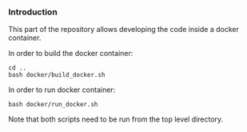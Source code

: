 ### Introduction
This part of the repository allows developing the code inside a docker container.

In order to build the docker container:
```
cd ..
bash docker/build_docker.sh
```

In order to run docker container:
```
bash docker/run_docker.sh
```

Note that both scripts need to be run from the top level directory.
